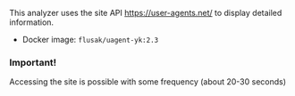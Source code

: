 This analyzer uses the site API https://user-agents.net/ to display detailed information.
* Docker image: `flusak/uagent-yk:2.3`

### Important!
Accessing the site is possible with some frequency (about 20-30 seconds)
